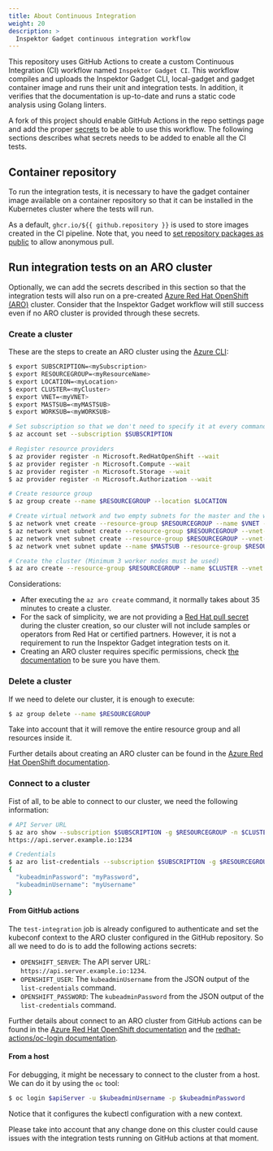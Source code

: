 ```yaml
---
title: About Continuous Integration
weight: 20
description: >
  Inspektor Gadget continuous integration workflow
---
```


This repository uses GitHub Actions to create a custom Continuous Integration
(CI) workflow named `Inspektor Gadget CI`. This workflow compiles and uploads
the Inspektor Gadget CLI, local-gadget and gadget container image and runs their
unit and integration tests. In addition, it verifies that the documentation is
up-to-date and runs a static code analysis using Golang linters.

A fork of this project should enable GitHub Actions in the repo settings page
and add the proper
[secrets](https://help.github.com/en/actions/configuring-and-managing-workflows/creating-and-storing-encrypted-secrets#creating-encrypted-secrets-for-a-repository)
to be able to use this workflow. The following sections describes what
secrets needs to be added to enable all the CI tests.

## Container repository

To run the integration tests, it is necessary to have the gadget container image
available on a container repository so that it can be installed in the
Kubernetes cluster where the tests will run.

As a default, `ghcr.io/${{ github.repository }}` is used to store images created
in the CI pipeline.
Note that, you need to [set repository packages as public](https://docs.github.com/en/packages/learn-github-packages/configuring-a-packages-access-control-and-visibility#configuring-visibility-of-container-images-for-your-personal-account) to allow anonymous pull.

## Run integration tests on an ARO cluster

Optionally, we can add the secrets described in this section so that the
integration tests will also run on a pre-created [Azure Red Hat OpenShift
(ARO)](https://docs.microsoft.com/en-us/azure/openshift/intro-openshift)
cluster. Consider that the Inspektor Gadget workflow will still success even if
no ARO cluster is provided through these secrets.

### Create a cluster

These are the steps to create an ARO cluster using the [Azure
CLI](https://docs.microsoft.com/en-us/cli/azure/):

```bash
$ export SUBSCRIPTION=<mySubscription>
$ export RESOURCEGROUP=<myResourceName>
$ export LOCATION=<myLocation>
$ export CLUSTER=<myCluster>
$ export VNET=<myVNET>
$ export MASTSUB=<myMASTSUB>
$ export WORKSUB=<myWORKSUB>

# Set subscription so that we don't need to specify it at every command
$ az account set --subscription $SUBSCRIPTION

# Register resource providers
$ az provider register -n Microsoft.RedHatOpenShift --wait
$ az provider register -n Microsoft.Compute --wait
$ az provider register -n Microsoft.Storage --wait
$ az provider register -n Microsoft.Authorization --wait

# Create resource group
$ az group create --name $RESOURCEGROUP --location $LOCATION

# Create virtual network and two empty subnets for the master and the worker nodes.
$ az network vnet create --resource-group $RESOURCEGROUP --name $VNET --address-prefixes 10.0.0.0/22
$ az network vnet subnet create --resource-group $RESOURCEGROUP --vnet-name $VNET --name $MASTSUB --address-prefixes 10.0.0.0/23 --service-endpoints Microsoft.ContainerRegistry
$ az network vnet subnet create --resource-group $RESOURCEGROUP --vnet-name $VNET --name $WORKSUB --address-prefixes 10.0.2.0/23 --service-endpoints Microsoft.ContainerRegistry
$ az network vnet subnet update --name $MASTSUB --resource-group $RESOURCEGROUP --vnet-name $VNET --disable-private-link-service-network-policies true

# Create the cluster (Minimum 3 worker nodes must be used)
$ az aro create --resource-group $RESOURCEGROUP --name $CLUSTER --vnet $VNET --master-subnet $MASTSUB --worker-count 3 --worker-subnet $WORKSUB
```

Considerations:
- After executing the `az aro create` command, it normally takes about 35
  minutes to create a cluster.
- For the sack of simplicity, we are not providing a [Red Hat pull
  secret](https://docs.microsoft.com/en-us/azure/openshift/tutorial-create-cluster#get-a-red-hat-pull-secret-optional)
  during the cluster creation, so our cluster will not include samples or
  operators from Red Hat or certified partners. However, it is not a requirement
  to run the Inspektor Gadget integration tests on it.
- Creating an ARO cluster requires specific permissions, check [the
  documentation](https://docs.microsoft.com/en-us/azure/openshift/tutorial-create-cluster#verify-your-permissions)
  to be sure you have them.

### Delete a cluster

If we need to delete our cluster, it is enough to execute:
```bash
$ az group delete --name $RESOURCEGROUP
```

Take into account that it will remove the entire resource group and all
resources inside it.

Further details about creating an ARO cluster can be found in the [Azure Red Hat
OpenShift
documentation](https://docs.microsoft.com/en-us/azure/openshift/tutorial-create-cluster).

### Connect to a cluster

Fist of all, to be able to connect to our cluster, we need the following
information:

```bash
# API Server URL
$ az aro show --subscription $SUBSCRIPTION -g $RESOURCEGROUP -n $CLUSTER --query apiserverProfile.url
https://api.server.example.io:1234

# Credentials
$ az aro list-credentials --subscription $SUBSCRIPTION -g $RESOURCEGROUP -n $CLUSTER
{
  "kubeadminPassword": "myPassword",
  "kubeadminUsername": "myUsername"
}
```

#### From GitHub actions

The `test-integration` job is already configured to authenticate and set the
kubeconf context to the ARO cluster configured in the GitHub repository. So all
we need to do is to add the following actions secrets:

- `OPENSHIFT_SERVER`: The API server URL: `https://api.server.example.io:1234`.
- `OPENSHIFT_USER`: The `kubeadminUsername` from the JSON output of the
  `list-credentials` command.
- `OPENSHIFT_PASSWORD`: The `kubeadminPassword` from the JSON output of the
  `list-credentials` command.

Further details about connect to an ARO cluster from GitHub actions can be found
in the [Azure Red Hat OpenShift
documentation](https://docs.microsoft.com/en-us/azure/openshift/tutorial-connect-cluster#connect-using-the-openshift-cli)
and the [redhat-actions/oc-login
documentation](https://github.com/redhat-actions/oc-login).

#### From a host

For debugging, it might be necessary to connect to the cluster from a host. We
can do it by using the `oc` tool:

```bash
$ oc login $apiServer -u $kubeadminUsername -p $kubeadminPassword
```

Notice that it configures the kubectl configuration with a new context.

Please take into account that any change done on this cluster could cause issues
with the integration tests running on GitHub actions at that moment.
